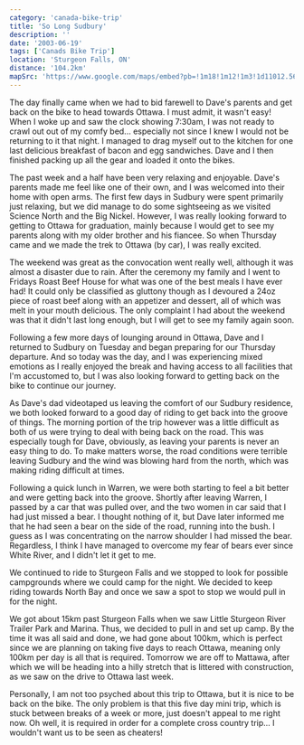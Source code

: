 ```yaml
---
category: 'canada-bike-trip'
title: 'So Long Sudbury'
description: ''
date: '2003-06-19'
tags: ['Canads Bike Trip']
location: 'Sturgeon Falls, ON'
distance: '104.2km'
mapSrc: 'https://www.google.com/maps/embed?pb=!1m18!1m12!1m3!1d11012.561648541649!2d-79.94004975872959!3d46.366602115950066!2m3!1f0!2f0!3f0!3m2!1i1024!2i768!4f13.1!3m3!1m2!1s0x4d2920b10684daf5%3A0xf10a2c832f7cf6ea!2sSturgeon%20Falls%2C%20West%20Nipissing%2C%20ON%20P2B%201T1!5e0!3m2!1sen!2sca!4v1609176885706!5m2!1sen!2sca'
---
```

The day finally came when we had to bid farewell to Dave's parents and get back on the bike to head towards Ottawa. I must admit, it wasn't easy! When I woke up and saw the clock showing 7:30am, I was not ready to crawl out out of my comfy bed... especially not since I knew I would not be returning to it that night. I managed to drag myself out to the kitchen for one last delicious breakfast of bacon and egg sandwiches. Dave and I then finished packing up all the gear and loaded it onto the bikes.

The past week and a half have been very relaxing and enjoyable. Dave's parents made me feel like one of their own, and I was welcomed into their home with open arms. The first few days in Sudbury were spent primarily just relaxing, but we did manage to do some sightseeing as we visited Science North and the Big Nickel. However, I was really looking forward to getting to Ottawa for graduation, mainly because I would get to see my parents along with my older brother and his fiancee. So when Thursday came and we made the trek to Ottawa (by car), I was really excited.

The weekend was great as the convocation went really well, although it was almost a disaster due to rain. After the ceremony my family and I went to Fridays Roast Beef House for what was one of the best meals I have ever had! It could only be classified as gluttony though as I devoured a 24oz piece of roast beef along with an appetizer and dessert, all of which was melt in your mouth delicious. The only complaint I had about the weekend was that it didn't last long enough, but I will get to see my family again soon.

Following a few more days of lounging around in Ottawa, Dave and I returned to Sudbury on Tuesday and began preparing for our Thursday departure. And so today was the day, and I was experiencing mixed emotions as I really enjoyed the break and having access to all facilities that I'm accustomed to, but I was also looking forward to getting back on the bike to continue our journey.

As Dave's dad videotaped us leaving the comfort of our Sudbury residence, we both looked forward to a good day of riding to get back into the groove of things. The morning portion of the trip however was a little difficult as both of us were trying to deal with being back on the road. This was especially tough for Dave, obviously, as leaving your parents is never an easy thing to do. To make matters worse, the road conditions were terrible leaving Sudbury and the wind was blowing hard from the north, which was making riding difficult at times.

Following a quick lunch in Warren, we were both starting to feel a bit better and were getting back into the groove. Shortly after leaving Warren, I passed by a car that was pulled over, and the two women in car said that I had just missed a bear. I thought nothing of it, but Dave later informed me that he had seen a bear on the side of the road, running into the bush. I guess as I was concentrating on the narrow shoulder I had missed the bear. Regardless, I think I have managed to overcome my fear of bears ever since White River, and I didn't let it get to me.

We continued to ride to Sturgeon Falls and we stopped to look for possible campgrounds where we could camp for the night. We decided to keep riding towards North Bay and once we saw a spot to stop we would pull in for the night.

We got about 15km past Sturgeon Falls when we saw Little Sturgeon River Trailer Park and Marina. Thus, we decided to pull in and set up camp. By the time it was all said and done, we had gone about 100km, which is perfect since we are planning on taking five days to reach Ottawa, meaning only 100km per day is all that is required. Tomorrow we are off to Mattawa, after which we will be heading into a hilly stretch that is littered with construction, as we saw on the drive to Ottawa last week.

Personally, I am not too psyched about this trip to Ottawa, but it is nice to be back on the bike. The only problem is that this five day mini trip, which is stuck between breaks of a week or more, just doesn't appeal to me right now. Oh well, it is required in order for a complete cross country trip... I wouldn't want us to be seen as cheaters!